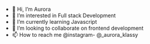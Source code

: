 - 👋 Hi, I’m Aurora
- 👀 I’m interested in Full stack Development
- 🌱 I’m currently learning Javascript
- 💞️ I’m looking to collaborate on frontend development
- 📫 How to reach me @instagram- @_aurora_klassy

<!---
Auroraklassy/Auroraklassy is a ✨ special ✨ repository because its `README.md` (this file) appears on your GitHub profile.
You can click the Preview link to take a look at your changes.
--->
